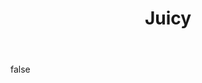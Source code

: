 ---
layout: photo
modal: true
thumb: https://csnapmediahost.github.io/assets1/Thumbs/Juicy.jpg
full: https://csnapmediahost.github.io/assets1/Render/Juicy.jpg
size: fulll
ar: landscape
body: false
title: "Juicy"
---